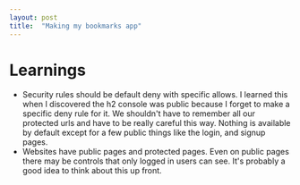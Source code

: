 ```yaml
---
layout: post
title:  "Making my bookmarks app"
---
```


# Learnings

* Security rules should be default deny with specific allows. I learned this when I discovered the h2 console was public because I forget to make a specific deny rule for it. We shouldn't have to remember all our protected urls and have to be really careful this way. Nothing is available by default except for a few public things like the login, and signup pages.
* Websites have public pages and protected pages. Even on public pages there may be controls that only logged in users can see. It's probably a good idea to think about this up front.